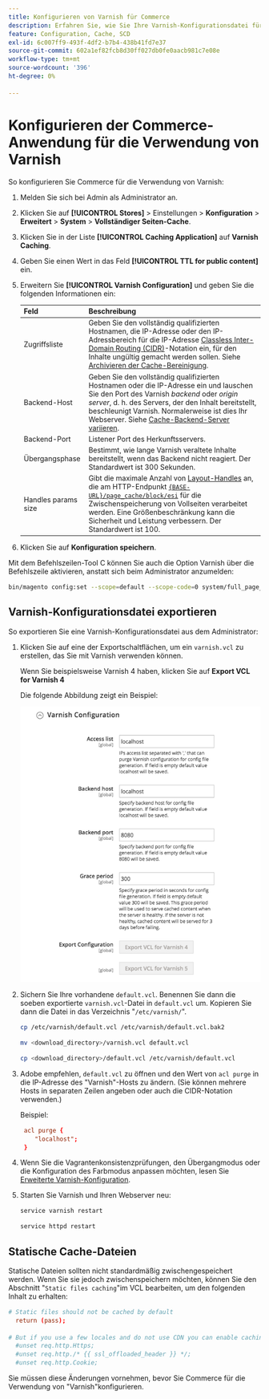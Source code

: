 ```yaml
---
title: Konfigurieren von Varnish für Commerce
description: Erfahren Sie, wie Sie Ihre Varnish-Konfigurationsdatei für die Commerce-Anwendung aktualisieren und verwalten.
feature: Configuration, Cache, SCD
exl-id: 6c007ff9-493f-4df2-b7b4-438b41fd7e37
source-git-commit: 602a1ef82fcb8d30ff027db0fe0aacb981c7e08e
workflow-type: tm+mt
source-wordcount: '396'
ht-degree: 0%

---
```


# Konfigurieren der Commerce-Anwendung für die Verwendung von Varnish

So konfigurieren Sie Commerce für die Verwendung von Varnish:

1. Melden Sie sich bei Admin als Administrator an.
1. Klicken Sie auf **[!UICONTROL Stores]** > Einstellungen > **Konfiguration** > **Erweitert** > **System** > **Vollständiger Seiten-Cache**.
1. Klicken Sie in der Liste **[!UICONTROL Caching Application]** auf **Varnish Caching**.
1. Geben Sie einen Wert in das Feld **[!UICONTROL TTL for public content]** ein.
1. Erweitern Sie **[!UICONTROL Varnish Configuration]** und geben Sie die folgenden Informationen ein:

   | Feld | Beschreibung |
   | ----- | ----------- |
   | Zugriffsliste | Geben Sie den vollständig qualifizierten Hostnamen, die IP-Adresse oder den IP-Adressbereich für die IP-Adresse [Classless Inter-Domain Routing (CIDR)](https://www.digitalocean.com/community/tutorials/understanding-ip-addresses-subnets-and-cidr-notation-for-networking)-Notation ein, für den Inhalte ungültig gemacht werden sollen. Siehe [Archivieren der Cache-Bereinigung](https://varnish-cache.org/docs/3.0/tutorial/purging.html). |
   | Backend-Host | Geben Sie den vollständig qualifizierten Hostnamen oder die IP-Adresse ein und lauschen Sie den Port des Varnish _backend_ oder _origin server_, d. h. des Servers, der den Inhalt bereitstellt, beschleunigt Varnish. Normalerweise ist dies Ihr Webserver. Siehe [ Cache-Backend-Server variieren](https://www.varnish-cache.org/docs/trunk/users-guide/vcl-backends.html). |
   | Backend-Port | Listener Port des Herkunftsservers. |
   | Übergangsphase | Bestimmt, wie lange Varnish veraltete Inhalte bereitstellt, wenn das Backend nicht reagiert. Der Standardwert ist 300 Sekunden. |
   | Handles params size | Gibt die maximale Anzahl von [Layout-Handles](https://developer.adobe.com/commerce/frontend-core/guide/layouts/#layout-handles) an, die am HTTP-Endpunkt [`{BASE-URL}/page_cache/block/esi`](use-varnish-esi.md) für die Zwischenspeicherung von Vollseiten verarbeitet werden. Eine Größenbeschränkung kann die Sicherheit und Leistung verbessern. Der Standardwert ist 100. |

1. Klicken Sie auf **Konfiguration speichern**.

Mit dem Befehlszeilen-Tool C können Sie auch die Option Varnish über die Befehlszeile aktivieren, anstatt sich beim Administrator anzumelden:

```bash
bin/magento config:set --scope=default --scope-code=0 system/full_page_cache/caching_application 2
```

## Varnish-Konfigurationsdatei exportieren

So exportieren Sie eine Varnish-Konfigurationsdatei aus dem Administrator:

1. Klicken Sie auf eine der Exportschaltflächen, um ein `varnish.vcl` zu erstellen, das Sie mit Varnish verwenden können.

   Wenn Sie beispielsweise Varnish 4 haben, klicken Sie auf **Export VCL for Varnish 4**

   Die folgende Abbildung zeigt ein Beispiel:

   ![Konfigurieren von Commerce für die Verwendung von Varnish in Admin](../../assets/configuration/varnish-admin-22.png)

1. Sichern Sie Ihre vorhandene `default.vcl`. Benennen Sie dann die soeben exportierte `varnish.vcl`-Datei in `default.vcl` um. Kopieren Sie dann die Datei in das Verzeichnis &quot;`/etc/varnish/`&quot;.

   ```bash
   cp /etc/varnish/default.vcl /etc/varnish/default.vcl.bak2
   ```

   ```bash
   mv <download_directory>/varnish.vcl default.vcl
   ```

   ```bash
   cp <download_directory>/default.vcl /etc/varnish/default.vcl
   ```

1. Adobe empfehlen, `default.vcl` zu öffnen und den Wert von `acl purge` in die IP-Adresse des &quot;Varnish&quot;-Hosts zu ändern. (Sie können mehrere Hosts in separaten Zeilen angeben oder auch die CIDR-Notation verwenden.)

   Beispiel:

   ```conf
    acl purge {
       "localhost";
    }
   ```

1. Wenn Sie die Vagrantenkonsistenzprüfungen, den Übergangmodus oder die Konfiguration des Farbmodus anpassen möchten, lesen Sie [Erweiterte Varnish-Konfiguration](config-varnish-advanced.md).

1. Starten Sie Varnish und Ihren Webserver neu:

   ```bash
   service varnish restart
   ```

   ```bash
   service httpd restart
   ```

## Statische Cache-Dateien

Statische Dateien sollten nicht standardmäßig zwischengespeichert werden. Wenn Sie sie jedoch zwischenspeichern möchten, können Sie den Abschnitt &quot;`Static files caching`&quot;im VCL bearbeiten, um den folgenden Inhalt zu erhalten:

```conf
# Static files should not be cached by default
  return (pass);

# But if you use a few locales and do not use CDN you can enable caching static files by commenting previous line (#return (pass);) and uncommenting next 3 lines
  #unset req.http.Https;
  #unset req.http./* {{ ssl_offloaded_header }} */;
  #unset req.http.Cookie;
```

Sie müssen diese Änderungen vornehmen, bevor Sie Commerce für die Verwendung von &quot;Varnish&quot;konfigurieren.
